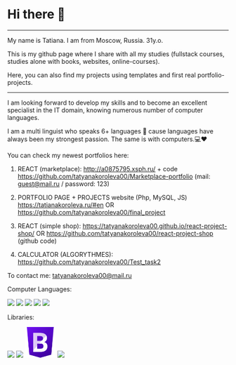 # Hi there 👋
<hr>
<p>My name is Tatiana. I am from Moscow, Russia. 31y.o.</p>
<p>This is my github page where I share with all my studies (fullstack courses, studies alone with books, websites, online-courses). </p>
<p>Here, you can also find my projects using templates and first real portfolio-projects.</p>
<hr>
<p>I am looking forward to develop my skills and to become an excellent specialist in the IT domain, knowing numerous number of computer languages.</p>
<p>I am a multi linguist who speaks 6+ languages 🥰 cause languages have always been my strongest passion. The same is with computers.💻❤</p>

You can check my newest portfolios here: 
1. REACT (marketplace): http://a0875795.xsph.ru/  + code https://github.com/tatyanakoroleva00/Marketplace-portfolio  (mail: guest@mail.ru / password: 123)
2. PORTFOLIO PAGE + PROJECTS website (Php, MySQL, JS) https://tatianakoroleva.ru/#en OR https://github.com/tatyanakoroleva00/final_project
   
3. REACT (simple shop): https://tatyanakoroleva00.github.io/react-project-shop/ OR https://github.com/tatyanakoroleva00/react-project-shop (github code)
4. CALCULATOR (ALGORYTHMES): https://github.com/tatyanakoroleva00/Test_task2
   
To contact me: 
tatyanakoroleva00@mail.ru



Computer Languages: 

<p><img src="https://github.com/tatyanakoroleva00/tatyanakoroleva00/assets/87785060/75401657-6e8a-419c-a50e-155bc43d919d" style="height: 70px">
<img src="https://img.icons8.com/?size=96&id=21278&format=png" style="height: 70px">
<img src="https://img.icons8.com/?size=128&id=59927&format=png" style="height: 70px">
<img src="https://img.icons8.com/?size=96&id=XNQU0Xcm2I9s&format=png" style="height: 70px">
<img src="https://img.icons8.com/?size=96&id=PXTY4q2Sq2lG&format=png" style="height: 70px">

</p>

Libraries: 
<p>
<img src="https://github.com/tatyanakoroleva00/tatyanakoroleva00/assets/87785060/87c5aa1d-024a-4087-a929-5faa3300a9d7" style="height: 70px"/>
<img src="https://www.svgrepo.com/show/374118/tailwind.svg" style="height: 70px"/>
<img src="https://raw.githubusercontent.com/themedotid/bootstrap-icon/HEAD/docs/bootstrap-icon-css.png" style="height: 70px"/>
<img src="https://forwww.com/wp-content/uploads/2017/03/jquery-icon.png" style="height: 70px" />
</p>

